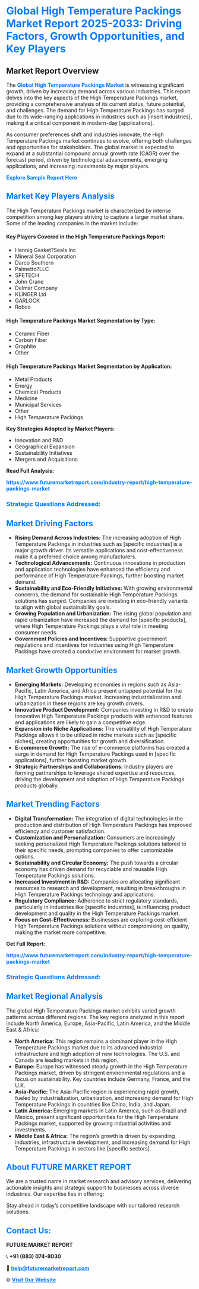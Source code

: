<h1 style="color: #007BFF;">Global High Temperature Packings Market Report 2025-2033: Driving Factors, Growth Opportunities, and Key Players</h1>

<section id="overview">
<h2>Market Report Overview</h2>
<p>The <a href="https://www.futuremarketreport.com/industry-report/high-temperature-packings-market" style="color: #007BFF; text-decoration: none;"><strong>Global High Temperature Packings Market</strong></a> is witnessing significant growth, driven by increasing demand across various industries. This report delves into the key aspects of the High Temperature Packings market, providing a comprehensive analysis of its current status, future potential, and challenges. The demand for High Temperature Packings has surged due to its wide-ranging applications in industries such as [insert industries], making it a critical component in modern-day [applications].</p>
<p>As consumer preferences shift and industries innovate, the High Temperature Packings market continues to evolve, offering both challenges and opportunities for stakeholders. The global market is expected to expand at a substantial compound annual growth rate (CAGR) over the forecast period, driven by technological advancements, emerging applications, and increasing investments by major players.</p>
</section>

<section id="overview">
<p><a href="https://www.futuremarketreport.com/request-sample/reportId=120493" style="color: #007BFF; text-decoration: none;"><strong>Explore Sample Report Here</strong></a></p>
</section>

<section id="key-players">
<h2 style="color: #007BFF;">Market Key Players Analysis</h2>
<p>The High Temperature Packings market is characterized by intense competition among key players striving to capture a larger market share. Some of the leading companies in the market include:</p>
<h4>Key Players Covered in the High Temperature Packings Report:</h4>
<ul><li>Hennig Gasket?Seals Inc</li><li>Mineral Seal Corporation</li><li>Darco Southern</li><li>Palmetto?LLC</li><li>SPETECH</li><li>John Crane</li><li>Delmar Company</li><li>KLINGER Ltd</li><li>GARLOCK</li><li>Robco</li></ul>
<h4>High Temperature Packings Market Segmentation by Type:</h4>
<ul><li>Ceramic Fiber</li><li>Carbon Fiber</li><li>Graphite</li><li>Other</li></ul>

<h4>High Temperature Packings Market Segmentation by Application:</h4>
<ul><li>Metal Products</li><li>Energy</li><li>Chemical Products</li><li>Medicine</li><li>Municipal Services</li><li>Other</li><li>High Temperature Packings</li></ul>
<p><strong>Key Strategies Adopted by Market Players:</strong></p>
<ul>
<li>Innovation and R&D</li>
<li>Geographical Expansion</li>
<li>Sustainability Initiatives</li>
<li>Mergers and Acquisitions</li>
</ul>
</section>

<section>
<p><strong>Read Full Analysis: </strong></p><a href="https://www.futuremarketreport.com/industry-report/high-temperature-packings-market" style="color: #007BFF; text-decoration: none;"><strong>https://www.futuremarketreport.com/industry-report/high-temperature-packings-market</strong></a>
<h3 style="color: #007BFF;">Strategic Questions Addressed:</h3>
</section>

<section id="driving-factors">
<h2 style="color: #007BFF;">Market Driving Factors</h2>
<ul>
<li><strong>Rising Demand Across Industries:</strong> The increasing adoption of High Temperature Packings in industries such as [specific industries] is a major growth driver. Its versatile applications and cost-effectiveness make it a preferred choice among manufacturers.</li>
<li><strong>Technological Advancements:</strong> Continuous innovations in production and application technologies have enhanced the efficiency and performance of High Temperature Packings, further boosting market demand.</li>
<li><strong>Sustainability and Eco-Friendly Initiatives:</strong> With growing environmental concerns, the demand for sustainable High Temperature Packings solutions has surged. Companies are investing in eco-friendly variants to align with global sustainability goals.</li>
<li><strong>Growing Population and Urbanization:</strong> The rising global population and rapid urbanization have increased the demand for [specific products], where High Temperature Packings plays a vital role in meeting consumer needs.</li>
<li><strong>Government Policies and Incentives:</strong> Supportive government regulations and incentives for industries using High Temperature Packings have created a conducive environment for market growth.</li>
</ul>
</section>

<section id="growth-opportunities">
<h2 style="color: #007BFF;">Market Growth Opportunities</h2>
<ul>
<li><strong>Emerging Markets:</strong> Developing economies in regions such as Asia-Pacific, Latin America, and Africa present untapped potential for the High Temperature Packings market. Increasing industrialization and urbanization in these regions are key growth drivers.</li>
<li><strong>Innovative Product Development:</strong> Companies investing in R&D to create innovative High Temperature Packings products with enhanced features and applications are likely to gain a competitive edge.</li>
<li><strong>Expansion into Niche Applications:</strong> The versatility of High Temperature Packings allows it to be utilized in niche markets such as [specific niches], creating opportunities for growth and diversification.</li>
<li><strong>E-commerce Growth:</strong> The rise of e-commerce platforms has created a surge in demand for High Temperature Packings used in [specific applications], further boosting market growth.</li>
<li><strong>Strategic Partnerships and Collaborations:</strong> Industry players are forming partnerships to leverage shared expertise and resources, driving the development and adoption of High Temperature Packings products globally.</li>
</ul>
</section>

<section id="trending-factors">
<h2 style="color: #007BFF;">Market Trending Factors</h2>
<ul>
<li><strong>Digital Transformation:</strong> The integration of digital technologies in the production and distribution of High Temperature Packings has improved efficiency and customer satisfaction.</li>
<li><strong>Customization and Personalization:</strong> Consumers are increasingly seeking personalized High Temperature Packings solutions tailored to their specific needs, prompting companies to offer customizable options.</li>
<li><strong>Sustainability and Circular Economy:</strong> The push towards a circular economy has driven demand for recyclable and reusable High Temperature Packings solutions.</li>
<li><strong>Increased Investment in R&D:</strong> Companies are allocating significant resources to research and development, resulting in breakthroughs in High Temperature Packings technology and applications.</li>
<li><strong>Regulatory Compliance:</strong> Adherence to strict regulatory standards, particularly in industries like [specific industries], is influencing product development and quality in the High Temperature Packings market.</li>
<li><strong>Focus on Cost-Effectiveness:</strong> Businesses are exploring cost-efficient High Temperature Packings solutions without compromising on quality, making the market more competitive.</li>
</ul>
</section>

<section>
<p><strong>Get Full Report: </strong></p><a href="https://www.futuremarketreport.com/industry-report/high-temperature-packings-market" style="color: #007BFF; text-decoration: none;"><strong>https://www.futuremarketreport.com/industry-report/high-temperature-packings-market</strong></a>
<h3 style="color: #007BFF;">Strategic Questions Addressed:</h3>
</section>


<section id="regional-analysis">
<h2 style="color: #007BFF;">Market Regional Analysis</h2>
<p>The global High Temperature Packings market exhibits varied growth patterns across different regions. The key regions analyzed in this report include North America, Europe, Asia-Pacific, Latin America, and the Middle East & Africa:</p>
<ul>
<li><strong>North America:</strong> This region remains a dominant player in the High Temperature Packings market due to its advanced industrial infrastructure and high adoption of new technologies. The U.S. and Canada are leading markets in this region.</li>
<li><strong>Europe:</strong> Europe has witnessed steady growth in the High Temperature Packings market, driven by stringent environmental regulations and a focus on sustainability. Key countries include Germany, France, and the U.K.</li>
<li><strong>Asia-Pacific:</strong> The Asia-Pacific region is experiencing rapid growth, fueled by industrialization, urbanization, and increasing demand for High Temperature Packings in countries like China, India, and Japan.</li>
<li><strong>Latin America:</strong> Emerging markets in Latin America, such as Brazil and Mexico, present significant opportunities for the High Temperature Packings market, supported by growing industrial activities and investments.</li>
<li><strong>Middle East & Africa:</strong> The region’s growth is driven by expanding industries, infrastructure development, and increasing demand for High Temperature Packings in sectors like [specific sectors].</li>
</ul>
</section>

<footer>
<h2 style="color: #007BFF;">About FUTURE MARKET REPORT</h2>
<p>We are a trusted name in market research and advisory services, delivering actionable insights and strategic support to businesses across diverse industries. Our expertise lies in offering:</p>

<p>Stay ahead in today’s competitive landscape with our tailored research solutions.</p>

<h2 style="color: #007BFF;">Contact Us:</h2>
<p><strong>FUTURE MARKET REPORT</strong></p>
<p>📞 <strong>+91 (883) 074-8030</strong></p>
<p>📧 <strong><a href="mailto:help@futuremarketreport.com" style="color: #007BFF;">help@futuremarketreport.com</a></strong></p>
<p>🌐 <strong><a href="https://www.futuremarketreport.com/" style="color: #007BFF;">Visit Our Website</a></strong></p>
</footer>